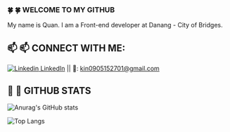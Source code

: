 ### :four_leaf_clover: :four_leaf_clover: WELCOME TO MY GITHUB 
My name is Quan. I am a Front-end developer at Danang - City of Bridges.

## :mailbox: :mailbox: CONNECT WITH ME: 
[![Linkedin](https://i.stack.imgur.com/gVE0j.png) LinkedIn](https://www.linkedin.com/in/qu%C3%A2n-minh-2a862b24a/) || :email:: kin0905152701@gmail.com

## :memo: :memo: GITHUB STATS
![Anurag's GitHub stats](https://github-readme-stats.vercel.app/api?username=Kin2808&show_icons=true&theme=tokyonight&hide=stars)


![Top Langs](https://github-readme-stats.vercel.app/api/top-langs/?username=Kin2808&layout=compact&theme=tokyonight)
